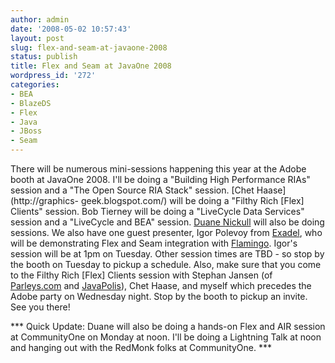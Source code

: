 ```yaml
---
author: admin
date: '2008-05-02 10:57:43'
layout: post
slug: flex-and-seam-at-javaone-2008
status: publish
title: Flex and Seam at JavaOne 2008
wordpress_id: '272'
categories:
- BEA
- BlazeDS
- Flex
- Java
- JBoss
- Seam
---
```


There will be numerous mini-sessions happening this year at the Adobe booth at
JavaOne 2008. I'll be doing a "Building High Performance RIAs" session and a
"The Open Source RIA Stack" session. [Chet Haase](http://graphics-
geek.blogspot.com/) will be doing a "Filthy Rich [Flex] Clients" session. Bob
Tierney will be doing a "LiveCycle Data Services" session and a "LiveCycle and
BEA" session. [Duane Nickull](http://technoracle.blogspot.com/) will also be
doing sessions. We also have one guest presenter, Igor Polevoy from
[Exadel](http://exadel.com/), who will be demonstrating Flex and Seam
integration with [Flamingo](http://flamingo.exadel.com/). Igor's session will
be at 1pm on Tuesday. Other session times are TBD - so stop by the booth on
Tuesday to pickup a schedule. Also, make sure that you come to the Filthy Rich
[Flex] Clients session with Stephan Jansen (of
[Parleys.com](http://www.parleys.com/display/V21Beta/Home) and
[JavaPolis](http://javapolis.com)), Chet Haase, and myself which precedes the
Adobe party on Wednesday night. Stop by the booth to pickup an invite. See you
there!

*** Quick Update: Duane will also be doing a hands-on Flex and AIR session at CommunityOne on Monday at noon. I'll be doing a Lightning Talk at noon and hanging out with the RedMonk folks at CommunityOne. ***

